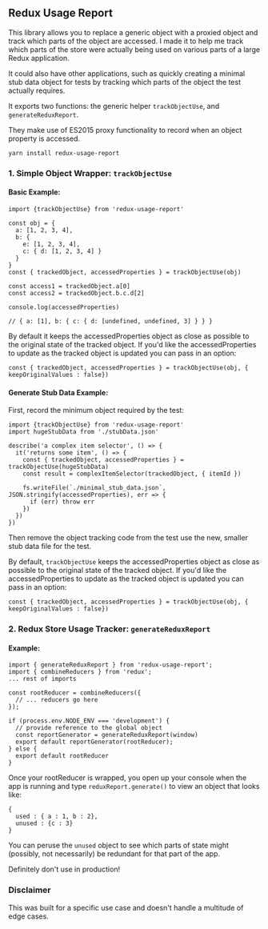 ## Redux Usage Report

This library allows you to replace a generic object with a proxied object and track which parts of the object are accessed. I made it to help me track which parts of the store were actually being used on various parts of a large Redux application.

It could also have other applications, such as quickly creating a minimal stub data object for tests by tracking which parts of the object the test actually requires.

It exports two functions: the generic helper `trackObjectUse`, and `generateReduxReport`.

They make use of ES2015 proxy functionality to record when an object property is accessed.

`yarn install redux-usage-report`

### 1. Simple Object Wrapper: `trackObjectUse`

#### Basic Example:
```
import {trackObjectUse} from 'redux-usage-report'

const obj = {
  a: [1, 2, 3, 4],
  b: {
    e: [1, 2, 3, 4],
    c: { d: [1, 2, 3, 4] }
  }
}
const { trackedObject, accessedProperties } = trackObjectUse(obj)

const access1 = trackedObject.a[0]
const access2 = trackedObject.b.c.d[2]

console.log(accessedProperties)

// { a: [1], b: { c: { d: [undefined, undefined, 3] } } }
```

By default it keeps the accessedProperties object as close as possible to the original state of the tracked object. If you'd like the accessedProperties to update as the tracked object is updated you can pass in an option:

```
const { trackedObject, accessedProperties } = trackObjectUse(obj, { keepOriginalValues : false})
```

#### Generate Stub Data Example:

First, record the minimum object required by the test:
```
import {trackObjectUse} from 'redux-usage-report'
import hugeStubData from './stubData.json'

describe('a complex item selector', () => {
  it('returns some item', () => {
    const { trackedObject, accessedProperties } = trackObjectUse(hugeStubData)
    const result = complexItemSelector(trackedObject, { itemId })

    fs.writeFile(`./minimal_stub_data.json`, JSON.stringify(accessedProperties), err => {
      if (err) throw err
    })
  })
})
```
Then remove the object tracking code from the test use the new, smaller stub data file for the test.

By default, `trackObjectUse` keeps the accessedProperties object as close as possible to the original state of the tracked object. If you'd like the accessedProperties to update as the tracked object is updated you can pass in an option:

```
const { trackedObject, accessedProperties } = trackObjectUse(obj, { keepOriginalValues : false})
```

### 2. Redux Store Usage Tracker: `generateReduxReport`

#### Example:
```
import { generateReduxReport } from 'redux-usage-report';
import { combineReducers } from 'redux';
... rest of imports

const rootReducer = combineReducers({
  // ... reducers go here
});

if (process.env.NODE_ENV === 'development') {
  // provide reference to the global object
  const reportGenerator = generateReduxReport(window)
  export default reportGenerator(rootReducer);
} else {
  export default rootReducer
}

```
Once your rootReducer is wrapped, you open up your console when the app is running and type
`reduxReport.generate()` to view an object that looks like:

```
{
  used : { a : 1, b : 2},
  unused : {c : 3}
}
```
You can peruse the `unused` object to see which parts of state might (possibly, not necessarily) be redundant for that part of the app.

Definitely don't use in production!

### Disclaimer
This was built for a specific use case and doesn't handle a multitude of edge cases.